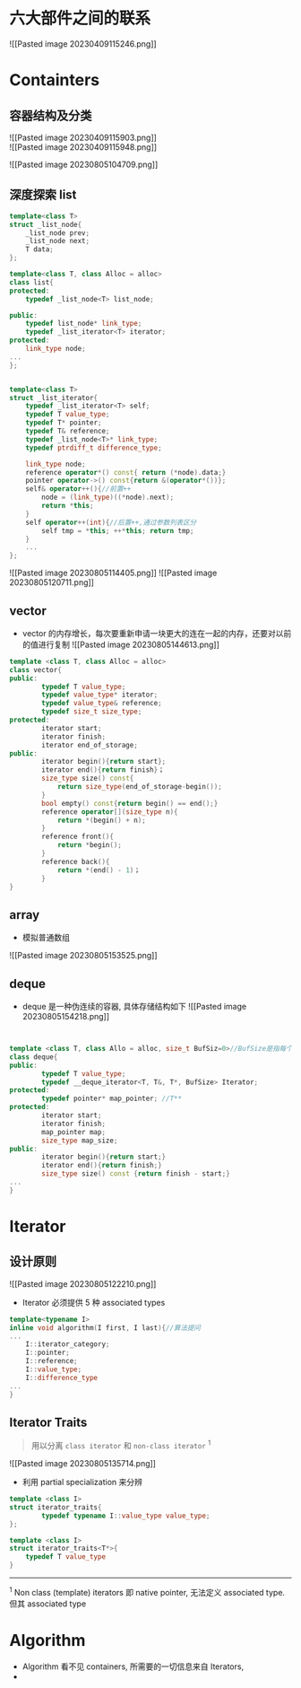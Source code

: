# 六大部件之间的联系
![[Pasted image 20230409115246.png]]

# Containters
## 容器结构及分类

![[Pasted image 20230409115903.png]]   
![[Pasted image 20230409115948.png]]

![[Pasted image 20230805104709.png]]
## 深度探索 list


```cpp
template<class T>
struct _list_node{
	_list_node prev;
	_list_node next;
	T data;
};

template<class T, class Alloc = alloc>
class list{
protected:
	typedef _list_node<T> list_node;

public:
	typedef list_node* link_type;
	typedef _list_iterator<T> iterator;
protected:
	link_type node;
... 
};


template<class T>
struct _list_iterator{
	typedef _list_iterator<T> self;
	typedef T value_type;
	typedef T* pointer;
	typedef T& reference;
	typedef _list_node<T>* link_type;
	typedef ptrdiff_t difference_type;

	link_type node;
	reference operator*() const{ return (*node).data;}
	pointer operator->() const{return &(operator*())};
	self& operator++(){//前置++
		node = (link_type)((*node).next);
		return *this;
	}
	self operator++(int){//后置++,通过参数列表区分
		self tmp = *this; ++*this; return tmp;
	}
	...
};
```


![[Pasted image 20230805114405.png]]
![[Pasted image 20230805120711.png]]


## vector

- vector 的内存增长，每次要重新申请一块更大的连在一起的内存，还要对以前的值进行复制
![[Pasted image 20230805144613.png]]
```cpp
template <class T, class Alloc = alloc>
class vector{
public:
		typedef T value_type;
		typedef value_type* iterator;
		typedef value_type& reference;
		typedef size_t size_type;
protected:
		iterator start;
		iterator finish;
		iterator end_of_storage;
public:
		iterator begin(){return start};
		iterator end(){return finish}；
		size_type size() const{
			return size_type(end_of_storage-begin());
		}
		bool empty() const{return begin() == end();}
		reference operator[](size_type n){
			return *(begin() + n);
		}
		reference front(){
			return *begin();
		}
		reference back(){
			return *(end() - 1)；
		}
}
```


## array

- 模拟普通数组

 ![[Pasted image 20230805153525.png]]


## deque


- deque 是一种伪连续的容器, 具体存储结构如下
 ![[Pasted image 20230805154218.png]]
```cpp


template <class T, class Allo = alloc, size_t BufSiz=0>//BufSize是指每个buffer容纳的元素个数
class deque{
public:
		typedef T value_type;
		typedef __deque_iterator<T, T&, T*, BufSize> Iterator;
protected:
		typedef pointer* map_pointer; //T**
protected:
		iterator start;
		iterator finish;
		map_pointer map;
		size_type map_size;
public:
		iterator begin(){return start;}
		iterator end(){return finish;}
		size_type size() const {return finish - start;}
...
}
```
# Iterator 
## 设计原则


![[Pasted image 20230805122210.png]]

 - Iterator 必须提供 5 种 associated types

 
```cpp
template<typename I>
inline void algorithm(I first, I last){//算法提问
...
	I::iterator_category;
	I::pointer;
	I::reference;
	I::value_type;
	I::difference_type
...
}
```

##  Iterator Traits

> 用以分离 `class iterator` 和 `non-class iterator` <sup>1</sup>

![[Pasted image 20230805135714.png]]



-  利用 partial specialization 来分辨
 

```cpp
template <class I>
struct iterator_traits{
		typedef typename I::value_type value_type;
};

template <class I>
struct iterator_traits<T*>{
	typedef T value_type
}
```

--- 
<sup>1</sup>  Non class (template)  iterators 即 native pointer, 无法定义 associated type. 但其 associated type 




# Algorithm


 - Algorithm 看不见 containers, 所需要的一切信息来自 Iterators, 
 - 